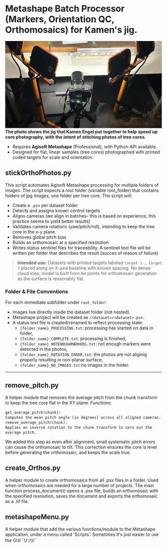 # Metashape Batch Processor (Markers, Orientation QC, Orthomosaics) for Kamen's jig.

![Kamen's jig](image.png)
**The photo shows the jig that Kamen Engel put together to help speed up core photography, with the intent of stitching photos of tree cores.**
- Requires **Agisoft Metashape** (Professional), with Python API available.
- Designed for flat, linear samples (tree cores) photographed with printed coded targets for scale and orientation.

## stickOrthoPhotos.py

This script automates Agisoft Metashape processing for multiple folders of images. The script expects a root folder (variable root_folder) that contains folders of jpg images, one folder per tree core. The script will:
- Create a `.psx` per dataset folder
- Detects and assigns known control targets
- Aligns cameras (we align in batches- this is based on experience, this practice seems to yield better results)
- Validates camera rotations (yaw/pitch/roll), intending to keep the tree core in the x-y plane.
- Removes global pitch bias
- Builds an orthomosaic at a specified resolution
- Writes status sentinel files for traceability. A sentinel text file will be written per folder that describes the result (succes of reason of failure)

> **Intended use:** Datasets with printed targets labeled `target 1` ... `target 7` placed along an X-axis baseline with known spacing. No dense cloud step; model is built from tie points for orthomosaic generation as the surface is reasonably flat.


### Folder & File Conventions

For each immediate subfolder under `root_folder`:
- Images live directly inside the dataset folder (not nested).
- Metashape project will be created as `/<dataset>/<dataset>.psx`.
- A status text file is created/renamed to reflect processing state:
  - `{folder_name}_PROCESSING.txt`: processing has started on data in folder,
  - `{folder_name}_COMPLETE.txt`: processing is finished,
  - `{folder_name}_NOTENOUGHMARKERS.txt`: not enough markers were detected in the photos,
  - `{folder_name}_ROTATION_ERROR.txt`: the photos are not aliginig properly resulting in non-planar surface,
  - `{folder_name}_NO_IMAGES.txt`:no images in the folder.

---
## remove_pitch.py

A helper module that removes the average pitch from the chunk transform to keep the tree core flat in the XY plane.
Functions:

    get_average_pitch(chunk):
    Computes the mean pitch angle (in degrees) across all aligned cameras.
    remove_average_pitch(chunk):
    Applies an inverse rotation to the chunk transform to zero out the average pitch.

We added this step as even after alignment, small systematic pitch errors can cause the orthomosaic to tilt. This correction ensures the core is level before generating the orthomosaic, and keeps the scale true.

## create_Orthos.py

A helper module to create orthomosaics from all .psx files in a folder. Used when orthomosaics are needed for a large number of projects. The main function process_document() opens a .psx file, builds an orthomosaic with the specified resolution, saves the document and exports the orthomosaic as a .tif file.

## metashapeMenu.py

A helper module that add the various functions/module to the Metashape application, under a menu called 'Scripts'. Sometimes it's just easier to use the GUI  ¯\\_(ツ)_/¯ 

